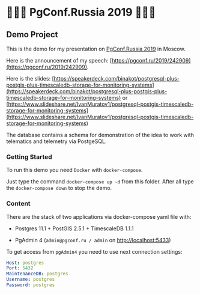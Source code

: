 # 🐘🐘🐘 PgConf.Russia 2019 🐘🐘🐘

## Demo Project

This is the demo for my presentation on [PgConf.Russia 2019](https://pgconf.ru/2019) in Moscow.

Here is the announcement of my speech: [https://pgconf.ru/2019/242909](https://pgconf.ru/2019/242909).

Here is the slides: [https://speakerdeck.com/binakot/postgresql-plus-postgis-plus-timescaledb-storage-for-monitoring-systems](https://speakerdeck.com/binakot/postgresql-plus-postgis-plus-timescaledb-storage-for-monitoring-systems) or [https://www.slideshare.net/IvanMuratov1/postgresql-postgis-timescaledb-storage-for-monitoring-systems](https://www.slideshare.net/IvanMuratov1/postgresql-postgis-timescaledb-storage-for-monitoring-systems)

The database contains a schema for demonstration of the idea 
to work with telematics and telemetry via PostgeSQL.

### Getting Started

To run this demo you need `Docker` with `docker-compose`.

Just type the command `docker-compose up -d` from this folder.
After all type the `docker-compose down` to stop the demo.

### Content

There are the stack of two applications via docker-compose yaml file with:

* Postgres 11.1 + PostGIS 2.5.1 + TimescaleDB 1.1.1

* PgAdmin 4 (`admin@pgconf.ru / admin` on [http://localhost:5433](http://localhost:5433))

To get access from `pgAdmin4` you need to use next connection settings:

```yaml
Host: postgres
Port: 5432
MaintenanceDB: postgres
Username: postgres
Password: postgres
```
